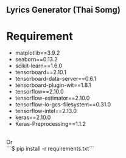 ## Lyrics Generator (Thai Somg)<br>
# Requirement<br>
  * matplotlib==3.9.2
  * seaborn==0.13.2
  * scikit-learn==1.6.0
  * tensorboard==2.10.1
  * tensorboard-data-server==0.6.1
  * tensorboard-plugin-wit==1.8.1
  * tensorflow==2.10.0
  * tensorflow-estimator==2.10.0
  * tensorflow-io-gcs-filesystem==0.31.0
  * tensorflow-intel==2.13.0
  * keras==2.10.0
  * Keras-Preprocessing==1.1.2
<br>
  Or
 <br>
  ```$ pip install -r requirements.txt```
<br>

